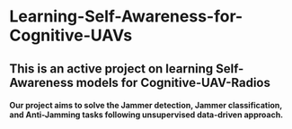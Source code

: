 # Learning-Self-Awareness-for-Cognitive-UAVs

## This is an active project on learning Self-Awareness models for Cognitive-UAV-Radios
#### Our project aims to solve the Jammer detection, Jammer classification, and Anti-Jamming tasks following unsupervised data-driven approach.
